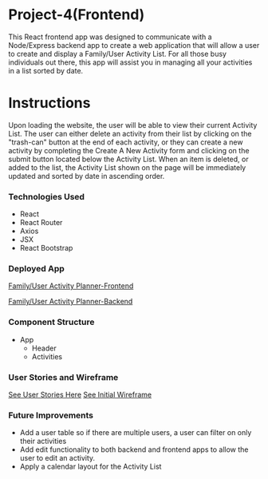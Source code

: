 # Project-4(Frontend)

This React frontend app was designed to communicate with a Node/Express backend app to create a web application that will allow a user to create and display a Family/User Activity List. For all those busy individuals out there, this app will assist you in managing all your activities in a list sorted by date.

# Instructions

Upon loading the website, the user will be able to view their current Activity List.  The user can either delete an activity from their list by clicking on the "trash-can" button at the end of each activity, or they can create a new activity by completing the Create A New Activity form and clicking on the submit button located below the Activity List.  When an item is deleted, or added to the list, the Activity List shown on the page will be immediately updated and sorted by date in ascending order.

### Technologies Used
- React
- React Router
- Axios
- JSX
- React Bootstrap

### Deployed App

[Family/User Activity Planner-Frontend](https://github.com/hx13978/Unit_4_Project_Frontend)

[Family/User Activity Planner-Backend](https://github.com/hx13978/Unit_4_Project_Backend)

### Component Structure
- App
    - Header
    - Activities

### User Stories and Wireframe

[See User Stories Here](/planning/user-stories.md)
[See Initial Wireframe](/planning/wireframe.jpg)

### Future Improvements
- Add a user table so if there are multiple users, a user can filter on only their activities
- Add edit functionality to both backend and frontend apps to allow the user to edit an activity.
- Apply a calendar layout for the Activity List
